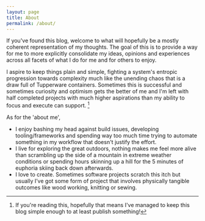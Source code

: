 ```yaml
---
layout: page
title: About
permalink: /about/
---
```


If you've found this blog, welcome to what will hopefully be a mostly coherent representation of my thoughts. The goal of this is to provide a way for me to more explicitly consolidate my ideas, opinions and experiences across all facets of what I do for me and for others to enjoy.

I aspire to keep things plain and simple, fighting a system's entropic progression towards complexity much like the unending chaos that is a draw full of Tupperware containers. Sometimes this is successful and sometimes curiosity and optimism gets the better of me and I'm left with half completed projects with much higher aspirations than my ability to focus and execute can support. [^1]

[^1]: If you're reading this, hopefully that means I've managed to keep this blog simple enough to at least publish something!

As for the 'about me',

- I enjoy bashing my head against build issues, developing tooling/frameworks and spending way too much time trying to automate something in my workflow that doesn't justify the effort.
- I live for exploring the great outdoors, nothing makes me feel more alive than scrambling up the side of a mountain in extreme weather conditions or spending hours skinning up a hill for the 5 minutes of euphoria skiing back down afterwards. 
- I love to create. Sometimes software projects scratch this itch but usually I’ve got some form of project that involves physically tangible outcomes like wood working, knitting or sewing. 


